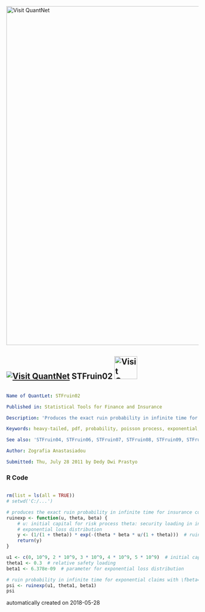 [<img src="https://github.com/QuantLet/Styleguide-and-FAQ/blob/master/pictures/banner.png" width="888" alt="Visit QuantNet">](http://quantlet.de/)

## [<img src="https://github.com/QuantLet/Styleguide-and-FAQ/blob/master/pictures/qloqo.png" alt="Visit QuantNet">](http://quantlet.de/) **STFruin02** [<img src="https://github.com/QuantLet/Styleguide-and-FAQ/blob/master/pictures/QN2.png" width="60" alt="Visit QuantNet 2.0">](http://quantlet.de/)

```yaml

Name of QuantLet: STFruin02

Published in: Statistical Tools for Finance and Insurance

Description: 'Produces the exact ruin probability in infinite time for exponential claims.'

Keywords: heavy-tailed, pdf, probability, poisson process, exponential, empirical

See also: 'STFruin04, STFruin06, STFruin07, STFruin08, STFruin09, STFruin10, STFruin12, STFruin13, STFruin14, STFruin17'

Author: Zografia Anastasiadou

Submitted: Thu, July 28 2011 by Dedy Dwi Prastyo


```

### R Code
```r

rm(list = ls(all = TRUE))
# setwd('C:/...')

# produces the exact ruin probability in infinite time for insurance collective risk model with exponential claims
ruinexp <- function(u, theta, beta) {
    # u: initial capital for risk process theta: security loading in insurance collective risk model beta: parameter for
    # exponential loss distribution
    y <- (1/(1 + theta)) * exp(-(theta * beta * u/(1 + theta)))  # ruin probability
    return(y)
}

u1 <- c(0, 10^9, 2 * 10^9, 3 * 10^9, 4 * 10^9, 5 * 10^9)  # initial capital of insurance company (in USD)
theta1 <- 0.3  # relative safety loading                      
beta1 <- 6.378e-09  # parameter for exponential loss distribution

# ruin probability in infinite time for exponential claims with \fbeta=6.3780e-09 and theta=0.3 (u in USD)
psi <- ruinexp(u1, theta1, beta1)
psi 

```

automatically created on 2018-05-28
